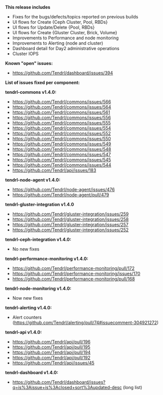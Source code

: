 **This release includes**

* Fixes for the bugs/defects/topics reported on previous builds
* UI flows for Create {Ceph Cluster, Pool, RBDs}
* UI flows for Update/Delete {Pool, RBDs}
* UI flows for Create {Gluster Cluster, Brick, Volume}
* Improvements to Performance and node monitoring 
* Improvements to Alerting (node and cluster)
* Dashboard detail for Day2 administrative operations
* Cluster IOPS

**Known "open" issues:**
* https://github.com/Tendrl/dashboard/issues/394

**List of issues fixed per component:**

**tendrl-commons v1.4.0:**
* https://github.com/Tendrl/commons/issues/566
* https://github.com/Tendrl/commons/issues/564
* https://github.com/Tendrl/commons/issues/561
* https://github.com/Tendrl/commons/issues/556
* https://github.com/Tendrl/commons/issues/555
* https://github.com/Tendrl/commons/issues/554
* https://github.com/Tendrl/commons/issues/552
* https://github.com/Tendrl/commons/issues/550
* https://github.com/Tendrl/commons/issues/549
* https://github.com/Tendrl/commons/issues/548
* https://github.com/Tendrl/commons/issues/547
* https://github.com/Tendrl/commons/issues/545
* https://github.com/Tendrl/commons/issues/544
* https://github.com/Tendrl/api/issues/183

**tendrl-node-agent v1.4.0:**
* https://github.com/Tendrl/node-agent/issues/476
* https://github.com/Tendrl/node-agent/pull/479

**tendrl-gluster-integration v1.4.0**
* https://github.com/Tendrl/gluster-integration/issues/259
* https://github.com/Tendrl/gluster-integration/issues/258
* https://github.com/Tendrl/gluster-integration/issues/257
* https://github.com/Tendrl/gluster-integration/issues/252

**tendrl-ceph-integration v1.4.0:**
* No new fixes

**tendrl-performance-monitoring v1.4.0:**
* https://github.com/Tendrl/performance-monitoring/pull/172
* https://github.com/Tendrl/performance-monitoring/issues/170
* https://github.com/Tendrl/performance-monitoring/pull/168

**tendrl-node-monitoring v1.4.0:**
* Now new fixes

**tendrl-alerting v1.4.0:**
* Alert counters (https://github.com/Tendrl/alerting/pull/74#issuecomment-304921272)

**tendrl-api v1.4.0:**
* https://github.com/Tendrl/api/pull/196
* https://github.com/Tendrl/api/pull/195
* https://github.com/Tendrl/api/pull/194
* https://github.com/Tendrl/api/pull/192
* https://github.com/Tendrl/api/issues/45

**tendrl-dashboard v1.4.0:**
* https://github.com/Tendrl/dashboard/issues?q=is%3Aissue+is%3Aclosed+sort%3Aupdated-desc  (long list)
